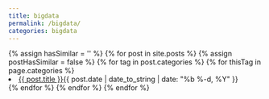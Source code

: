 ```yaml
---
title: bigdata
permalink: /bigdata/
categories: bigdata
---
```

<div class="container">
  <div id="article">
{% assign hasSimilar = '' %}
{% for post in site.posts  %}
    {% assign postHasSimilar = false %}
    {% for tag in post.categories %}
        {% for thisTag in page.categories %}
               <li><span><a href="{{ site.baseurl }}{{ post.url }}">{{ post.title }}</a><time class="pull-right post-list">{{ post.date | date_to_string | date: "%b %-d, %Y"  }}</h4></time></span></span></li>
        {% endfor %}
    {% endfor %}
{% endfor %}
</div>

